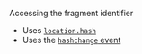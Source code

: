 Accessing the fragment identifier

 * Uses [`location.hash`](http://www.w3schools.com/jsref/prop_loc_hash.asp)
 * Uses the [`hashchange` event](https://developer.mozilla.org/en-US/docs/Web/Events/hashchange)

